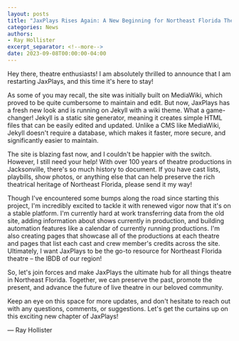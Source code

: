 ```yaml
---
layout: posts
title: "JaxPlays Rises Again: A New Beginning for Northeast Florida Theatre Lovers!"
categories: News
authors:
- Ray Hollister
excerpt_separator: <!--more-->
date: 2023-09-08T00:00:00-04:00
---
```


Hey there, theatre enthusiasts! I am absolutely thrilled to announce that I am restarting JaxPlays, and this time it's here to stay!

As some of you may recall, the site was initially built on MediaWiki, which proved to be quite cumbersome to maintain and edit. But now, JaxPlays has a fresh new look and is running on Jekyll with a wiki theme. What a game-changer! Jekyll is a static site generator, meaning it creates simple HTML files that can be easily edited and updated. Unlike a CMS like MediaWiki, Jekyll doesn't require a database, which makes it faster, more secure, and significantly easier to maintain.

The site is blazing fast now, and I couldn't be happier with the switch. However, I still need your help! With over 100 years of theatre productions in Jacksonville, there's so much history to document. If you have cast lists, playbills, show photos, or anything else that can help preserve the rich theatrical heritage of Northeast Florida, please send it my way!
<!--more-->

Though I've encountered some bumps along the road since starting this project, I'm incredibly excited to tackle it with renewed vigor now that it's on a stable platform. I'm currently hard at work transferring data from the old site, adding information about shows currently in production, and building automation features like a calendar of currently running productions. I'm also creating pages that showcase all of the productions at each theatre and pages that list each cast and crew member's credits across the site. Ultimately, I want JaxPlays to be the go-to resource for Northeast Florida theatre – the IBDB of our region!

So, let's join forces and make JaxPlays the ultimate hub for all things theatre in Northeast Florida. Together, we can preserve the past, promote the present, and advance the future of live theatre in our beloved community.

Keep an eye on this space for more updates, and don't hesitate to reach out with any questions, comments, or suggestions. Let's get the curtains up on this exciting new chapter of JaxPlays!

— Ray Hollister